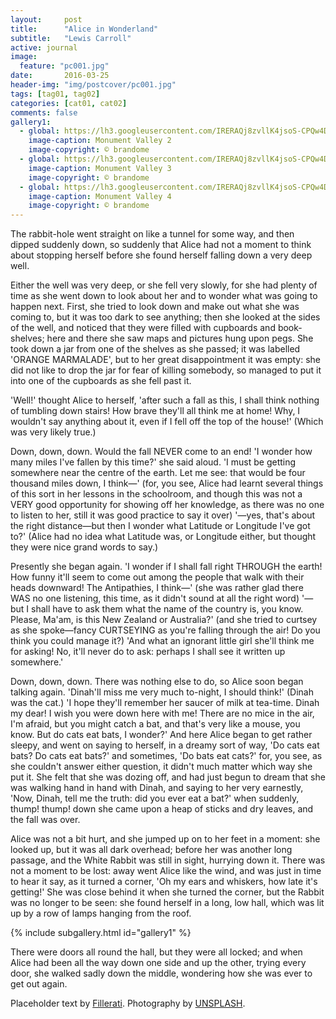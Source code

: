 ```yaml
---
layout:     post
title:      "Alice in Wonderland"
subtitle:   "Lewis Carroll"
active: journal
image:
  feature: "pc001.jpg"
date:       2016-03-25
header-img: "img/postcover/pc001.jpg"
tags: [tag01, tag02]
categories: [cat01, cat02]
comments: false
gallery1: 
  - global: https://lh3.googleusercontent.com/IRERAQj8zvllK4jsoS-CPQw4Dw-WyusNSq7_7ATCekwHVWpa29TQ8aF44zblzI_OE1y2lE_nM0cepWXgmg7Tf6bFia9Om7iTMnjQVLnwWoxXxU3MipbMAaGNgdxUQ6fcwQhVnQySUnhMJa_6PnW0G6PIdg1Qj-XENmrOE-8sZN9EWPbKc-iAiUbzzxt3ePa_x_pe-XjU3B_Cu8TPcMuwUqecrLl7CAf8ekYLxpgI42BKOqeT-BMfsZLl4Y6D6vDMJd8UF2ipNfid5T95cY4TkihGma1LeM1KIvpLnpQxaZH6aRtKWCMioO7aeuj_9x-v9g84PQP1FYcX2DB17KdlfrECGy-TWt8tkjyV9KlP7KX1UxqFTHqJaHEQMwI8LxtNMeMoFrGKnFUI3P2kaWPVqkWcIXmFkLeAoB8CZvwIV2RQzJS1UTe1LeShxUFyxoHIyhtmYFqJgmqIaqh11MwRdMvMgSxGJc1MppwhR-XBLY0yezIxXtICef_ejGhwjSxcXYqCcWYeGj_PLdQYLp2N2-aqtJGy-9qR8Pu7_Vrtg3Ot_y4URmgV5ZfogavMD2zr-AoPSz7ebaBY--9foQgjDKejR8E4QZd_Mk7CyT8NjSmWnVuIwAlF9HV7kTFUxECbE7oshi9bp_ZoL_xVQ0PLYttvPlOG_D6o-uRWQ2GtOANmAukKM_tFV2eoMKi-jCp2zibEUCyK0zjEyevg52Q1IhoDx8nGVTNdnm6CZJg8I90Z1OTqtVTYYK0=w1200
    image-caption: Monument Valley 2
    image-copyright: © brandome
  - global: https://lh3.googleusercontent.com/IRERAQj8zvllK4jsoS-CPQw4Dw-WyusNSq7_7ATCekwHVWpa29TQ8aF44zblzI_OE1y2lE_nM0cepWXgmg7Tf6bFia9Om7iTMnjQVLnwWoxXxU3MipbMAaGNgdxUQ6fcwQhVnQySUnhMJa_6PnW0G6PIdg1Qj-XENmrOE-8sZN9EWPbKc-iAiUbzzxt3ePa_x_pe-XjU3B_Cu8TPcMuwUqecrLl7CAf8ekYLxpgI42BKOqeT-BMfsZLl4Y6D6vDMJd8UF2ipNfid5T95cY4TkihGma1LeM1KIvpLnpQxaZH6aRtKWCMioO7aeuj_9x-v9g84PQP1FYcX2DB17KdlfrECGy-TWt8tkjyV9KlP7KX1UxqFTHqJaHEQMwI8LxtNMeMoFrGKnFUI3P2kaWPVqkWcIXmFkLeAoB8CZvwIV2RQzJS1UTe1LeShxUFyxoHIyhtmYFqJgmqIaqh11MwRdMvMgSxGJc1MppwhR-XBLY0yezIxXtICef_ejGhwjSxcXYqCcWYeGj_PLdQYLp2N2-aqtJGy-9qR8Pu7_Vrtg3Ot_y4URmgV5ZfogavMD2zr-AoPSz7ebaBY--9foQgjDKejR8E4QZd_Mk7CyT8NjSmWnVuIwAlF9HV7kTFUxECbE7oshi9bp_ZoL_xVQ0PLYttvPlOG_D6o-uRWQ2GtOANmAukKM_tFV2eoMKi-jCp2zibEUCyK0zjEyevg52Q1IhoDx8nGVTNdnm6CZJg8I90Z1OTqtVTYYK0=w2400
    image-caption: Monument Valley 3
    image-copyright: © brandome
  - global: https://lh3.googleusercontent.com/IRERAQj8zvllK4jsoS-CPQw4Dw-WyusNSq7_7ATCekwHVWpa29TQ8aF44zblzI_OE1y2lE_nM0cepWXgmg7Tf6bFia9Om7iTMnjQVLnwWoxXxU3MipbMAaGNgdxUQ6fcwQhVnQySUnhMJa_6PnW0G6PIdg1Qj-XENmrOE-8sZN9EWPbKc-iAiUbzzxt3ePa_x_pe-XjU3B_Cu8TPcMuwUqecrLl7CAf8ekYLxpgI42BKOqeT-BMfsZLl4Y6D6vDMJd8UF2ipNfid5T95cY4TkihGma1LeM1KIvpLnpQxaZH6aRtKWCMioO7aeuj_9x-v9g84PQP1FYcX2DB17KdlfrECGy-TWt8tkjyV9KlP7KX1UxqFTHqJaHEQMwI8LxtNMeMoFrGKnFUI3P2kaWPVqkWcIXmFkLeAoB8CZvwIV2RQzJS1UTe1LeShxUFyxoHIyhtmYFqJgmqIaqh11MwRdMvMgSxGJc1MppwhR-XBLY0yezIxXtICef_ejGhwjSxcXYqCcWYeGj_PLdQYLp2N2-aqtJGy-9qR8Pu7_Vrtg3Ot_y4URmgV5ZfogavMD2zr-AoPSz7ebaBY--9foQgjDKejR8E4QZd_Mk7CyT8NjSmWnVuIwAlF9HV7kTFUxECbE7oshi9bp_ZoL_xVQ0PLYttvPlOG_D6o-uRWQ2GtOANmAukKM_tFV2eoMKi-jCp2zibEUCyK0zjEyevg52Q1IhoDx8nGVTNdnm6CZJg8I90Z1OTqtVTYYK0=w2400
    image-caption: Monument Valley 4
    image-copyright: © brandome
---
```


The rabbit-hole went straight on like a tunnel for some way, and then  dipped suddenly down, so suddenly that Alice had not a moment to think  about stopping herself before she found herself falling down a very deep  well.

Either the well was very deep, or she fell very slowly, for she had  plenty of time as she went down to look about her and to wonder what was  going to happen next. First, she tried to look down and make out what  she was coming to, but it was too dark to see anything; then she  looked at the sides of the well, and noticed that they were filled with  cupboards and book-shelves; here and there she saw maps and pictures  hung upon pegs. She took down a jar from one of the shelves as  she passed; it was labelled 'ORANGE MARMALADE', but to her great  disappointment it was empty: she did not like to drop the jar for fear  of killing somebody, so managed to put it into one of the cupboards as  she fell past it.

'Well!' thought Alice to herself, 'after such a fall as this, I shall  think nothing of tumbling down stairs! How brave they'll all think me at  home! Why, I wouldn't say anything about it, even if I fell off the top  of the house!' (Which was very likely true.)

Down, down, down. Would the fall NEVER come to an end! 'I wonder how  many miles I've fallen by this time?' she said aloud. 'I must be getting  somewhere near the centre of the earth. Let me see: that would be four  thousand miles down, I think&mdash;' (for, you see, Alice had learnt several  things of this sort in her lessons in the schoolroom, and though this  was not a VERY good opportunity for showing off her knowledge, as there  was no one to listen to her, still it was good practice to say it over)  '&mdash;yes, that's about the right distance&mdash;but then I wonder what Latitude  or Longitude I've got to?' (Alice had no idea what Latitude was, or  Longitude either, but thought they were nice grand words to say.)

Presently she began again. 'I wonder if I shall fall right THROUGH the  earth! How funny it'll seem to come out among the people that walk with  their heads downward! The Antipathies, I think&mdash;' (she was rather glad  there WAS no one listening, this time, as it didn't sound at all the  right word) '&mdash;but I shall have to ask them what the name of the country  is, you know. Please, Ma'am, is this New Zealand or Australia?' (and  she tried to curtsey as she spoke&mdash;fancy CURTSEYING as you're falling  through the air! Do you think you could manage it?) 'And what an  ignorant little girl she'll think me for asking! No, it'll never do to  ask: perhaps I shall see it written up somewhere.'

Down, down, down. There was nothing else to do, so Alice soon began  talking again. 'Dinah'll miss me very much to-night, I should think!'  (Dinah was the cat.) 'I hope they'll remember her saucer of milk at  tea-time. Dinah my dear! I wish you were down here with me! There are no  mice in the air, I'm afraid, but you might catch a bat, and that's very  like a mouse, you know. But do cats eat bats, I wonder?' And here Alice  began to get rather sleepy, and went on saying to herself, in a dreamy  sort of way, 'Do cats eat bats? Do cats eat bats?' and sometimes, 'Do  bats eat cats?' for, you see, as she couldn't answer either question,  it didn't much matter which way she put it. She felt that she was dozing  off, and had just begun to dream that she was walking hand in hand with  Dinah, and saying to her very earnestly, 'Now, Dinah, tell me the truth:  did you ever eat a bat?' when suddenly, thump! thump! down she came upon  a heap of sticks and dry leaves, and the fall was over.

<p>Alice was not a bit hurt, and she jumped up on to her feet in a moment:  she looked up, but it was all dark overhead; before her was another  long passage, and the White Rabbit was still in sight, hurrying down it.  There was not a moment to be lost: away went Alice like the wind, and  was just in time to hear it say, as it turned a corner, 'Oh my ears  and whiskers, how late it's getting!' She was close behind it when she  turned the corner, but the Rabbit was no longer to be seen: she found  herself in a long, low hall, which was lit up by a row of lamps hanging  from the roof.</p>

{% include subgallery.html id="gallery1" %}

<p>There were doors all round the hall, but they were all locked; and when  Alice had been all the way down one side and up the other, trying every  door, she walked sadly down the middle, wondering how she was ever to  get out again.</p>

<p>Placeholder text by <a href="http://www.fillerati.com/">Fillerati</a>. Photography by <a href="https://unsplash.com">UNSPLASH</a>.</p>
